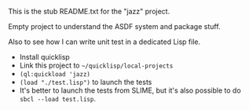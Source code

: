This is the stub README.txt for the "jazz" project.

Empty project to understand the ASDF system and package stuff.

Also to see how I can write unit test in a dedicated Lisp file.

* Install quicklisp
* Link this project to `~/quicklisp/local-projects`
* `(ql:quickload 'jazz)`
* `(load "./test.lisp")` to launch the tests
* It's better to launch the tests from SLIME, but it's also possible to do `sbcl
  --load test.lisp`.

